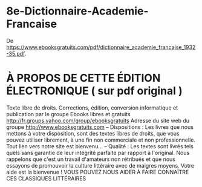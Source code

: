 # 8e-Dictionnaire-Academie-Francaise

De https://www.ebooksgratuits.com/pdf/dictionnaire_academie_francaise_1932-35.pdf.

# À PROPOS DE CETTE ÉDITION ÉLECTRONIQUE ( sur pdf original )
Texte libre de droits.
Corrections, édition, conversion informatique et publication par le groupe
Ebooks libres et gratuits
http://fr.groups.yahoo.com/group/ebooksgratuits
Adresse du site web du groupe
http://www.ebooksgratuits.com
– Dispositions :
Les livres que nous mettons à votre disposition, sont des textes libres de droits, que vous
pouvez utiliser librement, à une fin non commerciale et non professionnelle. Tout lien vers
notre site est bienvenu…
– Qualité :
Les textes sont livrés tels quels sans garantie de leur intégrité parfaite par rapport à l'original.
Nous rappelons que c'est un travail d'amateurs non rétribués et que nous essayons de
promouvoir la culture littéraire avec de maigres moyens.
Votre aide est la bienvenue !
VOUS POUVEZ NOUS AIDER À FAIRE CONNAÎTRE CES CLASSIQUES
LITTÉRAIRES
